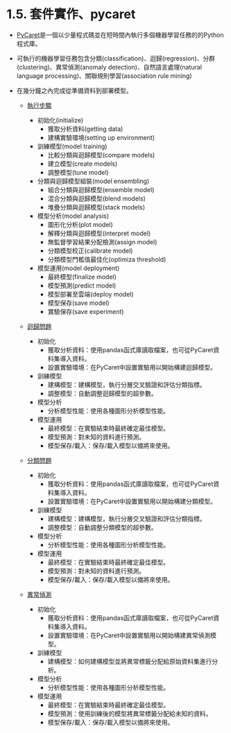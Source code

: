 # 1.5. 套件實作、pycaret
* [PyCaret](https://pycaret.org/)是一個以少量程式碼並在短時間內執行多個機器學習任務的的Python程式庫。
* 可執行的機器學習任務包含分類(classification)、迴歸(regression)、分群(clustering)、異常偵測(anomaly detection)、自然語言處理(natural language processing)、關聯規則學習(association rule mining)
* 在幾分鐘之內完成從準備資料到部署模型。

    * [執行步驟](https://pycaret.org/get-data/)
        * 初始化(initialize)
            * 獲取分析資料(getting data)
            * 建構實驗環境(setting up environment)
        * 訓練模型(model training)
            * 比較分類與迴歸模型(compare models)
            * 建立模型(create models)
            * 調整模型(tune model)
        * 分類與迴歸模型組裝(model ensembling)
            * 組合分類與迴歸模型(ensemble model)
            * 混合分類與迴歸模型(blend models)
            * 堆疊分類與迴歸模型(stack models)
        * 模型分析(model analysis)
            * 圖形化分析(plot model)
            * 解釋分類與迴歸模型(interpret model)
            * 無監督學習結果分配檢測(assign model)
            * 分類模型校正(calibrate model)
            * 分類模型門檻值最佳化(optimiza threshold)
        * 模型運用(model deployment)
            * 最終模型(finalize model)
            * 模型預測(predict model)
            * 模型部署至雲端(deploy model)
            * 模型保存(save model)
            * 實驗保存(save experiment)
    * [迴歸問題](https://github.com/pycaret/pycaret/blob/master/tutorials/Regression%20Tutorial%20Level%20Beginner%20-%20REG101.ipynb)
        * 初始化
            * 獲取分析資料：使用pandas函式庫讀取檔案，也可從PyCaret資料集導入資料。
            * 設置實驗環境：在PyCaret中設置實驗用以開始構建迴歸模型。
        * 訓練模型
            * 建構模型：建構模型，執行分層交叉驗證和評估分類指標。
            * 調整模型：自動調整迴歸模型的超參數。
        * 模型分析
            * 分析模型性能：使用各種圖形分析模型性能。
        * 模型運用
            * 最終模型：在實驗結束時最終確定最佳模型。
            * 模型預測：對未知的資料進行預測。
            * 模型保存/載入：保存/載入模型以備將來使用。

    * [分類問題](https://github.com/pycaret/pycaret/blob/master/tutorials/Binary%20Classification%20Tutorial%20Level%20Beginner%20-%20%20CLF101.ipynb)
        * 初始化
            * 獲取分析資料：使用pandas函式庫讀取檔案，也可從PyCaret資料集導入資料。
            * 設置實驗環境：在PyCaret中設置實驗用以開始構建分類模型。
        * 訓練模型
            * 建構模型：建構模型，執行分層交叉驗證和評估分類指標。
            * 調整模型：自動調整分類模型的超參數。
        * 模型分析
            * 分析模型性能：使用各種圖形分析模型性能。
        * 模型運用
            * 最終模型：在實驗結束時最終確定最佳模型。
            * 模型預測：對未知的資料進行預測。
            * 模型保存/載入：保存/載入模型以備將來使用。

    * [異常偵測](https://github.com/pycaret/pycaret/blob/master/tutorials/Anomaly%20Detection%20Tutorial%20Level%20Beginner%20-%20ANO101.ipynb)
        * 初始化
            * 獲取分析資料：使用pandas函式庫讀取檔案，也可從PyCaret資料集導入資料。
            * 設置實驗環境：在PyCaret中設置實驗用以開始構建異常偵測模型。
        * 訓練模型
            * 建構模型：如何建構模型並將異常標籤分配給原始資料集進行分析。
        * 模型分析
            * 分析模型性能：使用各種圖形分析模型性能。
        * 模型運用
            * 最終模型：在實驗結束時最終確定最佳模型。
            * 模型預測：使用訓練後的模型將異常標籤分配給未知的資料。
            * 模型保存/載入：保存/載入模型以備將來使用。
